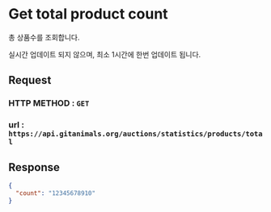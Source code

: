 # Get total product count

총 상품수를 조회합니다.

실시간 업데이트 되지 않으며, 최소 1시간에 한번 업데이트 됩니다.    

## Request
### HTTP METHOD : `GET`
### url : `https://api.gitanimals.org/auctions/statistics/products/total`

## Response

```json
{
  "count": "12345678910"
}
```
